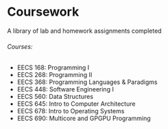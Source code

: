 # Coursework
A library of lab and homework assignments completed

###### Courses:
* EECS 168: Programming I
* EECS 268: Programming II
* EECS 368: Programming Languages & Paradigms
* EECS 448: Software Engineering I
* EECS 560: Data Structures
* EECS 645: Intro to Computer Architecture
* EECS 678: Intro to Operating Systems
* EECS 690: Multicore and GPGPU Programming
